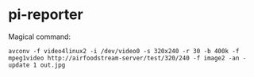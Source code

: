 # pi-reporter

Magical command:

    avconv -f video4linux2 -i /dev/video0 -s 320x240 -r 30 -b 400k -f mpeg1video http://airfoodstream-server/test/320/240 -f image2 -an -update 1 out.jpg
